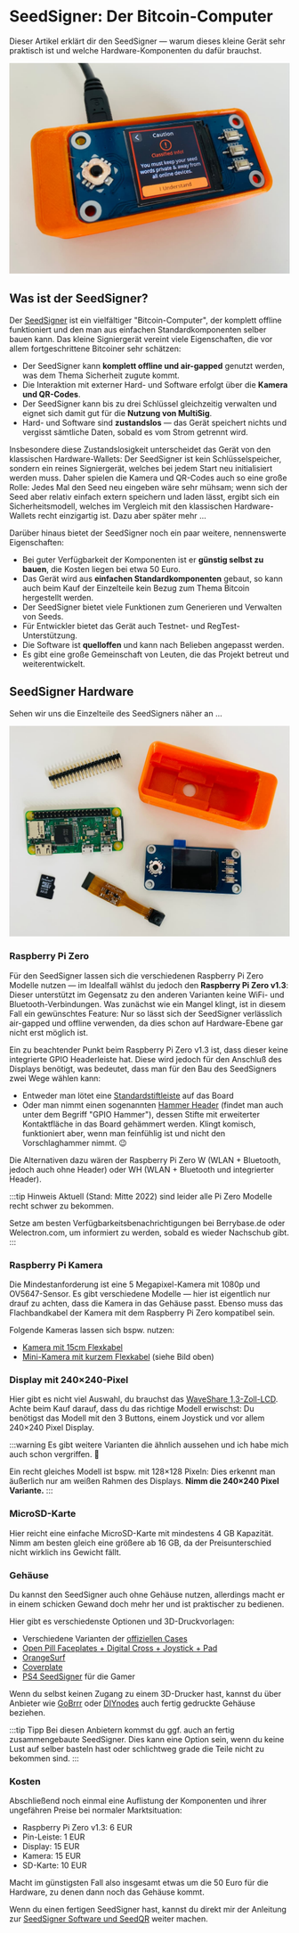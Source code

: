 # SeedSigner: Der Bitcoin-Computer

Dieser Artikel erklärt dir den SeedSigner — warum dieses kleine Gerät sehr praktisch ist und welche Hardware-Komponenten du dafür brauchst.

![SeedSigner](./seedsigner.jpg)

## Was ist der SeedSigner?

Der [SeedSigner](https://seedsigner.com/) ist ein vielfältiger "Bitcoin-Computer", der komplett offline funktioniert und den man aus einfachen Standardkomponenten selber bauen kann.
Das kleine Signiergerät vereint viele Eigenschaften, die vor allem fortgeschrittene Bitcoiner sehr schätzen:

- Der SeedSigner kann **komplett offline und air-gapped** genutzt werden, was dem Thema Sicherheit zugute kommt.
- Die Interaktion mit externer Hard- und Software erfolgt über die **Kamera und QR-Codes**.
- Der SeedSigner kann bis zu drei Schlüssel gleichzeitig verwalten und eignet sich damit gut für die **Nutzung von MultiSig**.
- Hard- und Software sind **zustandslos** — das Gerät speichert nichts und vergisst sämtliche Daten, sobald es vom Strom getrennt wird.

Insbesondere diese Zustandslosigkeit unterscheidet das Gerät von den klassischen Hardware-Wallets:
Der SeedSigner ist kein Schlüsselspeicher, sondern ein reines Signiergerät, welches bei jedem Start neu initialisiert werden muss.
Daher spielen die Kamera und QR-Codes auch so eine große Rolle:
Jedes Mal den Seed neu eingeben wäre sehr mühsam; wenn sich der Seed aber relativ einfach extern speichern und laden lässt, ergibt sich ein Sicherheitsmodell, welches im Vergleich mit den klassischen Hardware-Wallets recht einzigartig ist. Dazu aber später mehr …

Darüber hinaus bietet der SeedSigner noch ein paar weitere, nennenswerte Eigenschaften:

- Bei guter Verfügbarkeit der Komponenten ist er **günstig selbst zu bauen**, die Kosten liegen bei etwa 50 Euro.
- Das Gerät wird aus **einfachen Standardkomponenten** gebaut, so kann auch beim Kauf der Einzelteile kein Bezug zum Thema Bitcoin hergestellt werden.
- Der SeedSigner bietet viele Funktionen zum Generieren und Verwalten von Seeds.
- Für Entwickler bietet das Gerät auch Testnet- und RegTest-Unterstützung.
- Die Software ist **quelloffen** und kann nach Belieben angepasst werden.
- Es gibt eine große Gemeinschaft von Leuten, die das Projekt betreut und weiterentwickelt.

## SeedSigner Hardware

Sehen wir uns die Einzelteile des SeedSigners näher an …

![SeedSigner Hardware-Komponenten](./seedsigner-hardware.jpg)

### Raspberry Pi Zero

Für den SeedSigner lassen sich die verschiedenen Raspberry Pi Zero Modelle nutzen — im Idealfall wählst du jedoch den **Raspberry Pi Zero v1.3**:
Dieser unterstützt im Gegensatz zu den anderen Varianten keine WiFi- und Bluetooth-Verbindungen.
Was zunächst wie ein Mangel klingt, ist in diesem Fall ein gewünschtes Feature:
Nur so lässt sich der SeedSigner verlässlich air-gapped und offline verwenden, da dies schon auf Hardware-Ebene gar nicht erst möglich ist.

Ein zu beachtender Punkt beim Raspberry Pi Zero v1.3 ist, dass dieser keine integrierte GPIO Headerleiste hat.
Diese wird jedoch für den Anschluß des Displays benötigt, was bedeutet, dass man für den Bau des SeedSigners zwei Wege wählen kann:

- Entweder man lötet eine [Standardstiftleiste](https://www.berrybase.de/stiftleiste-2x-20-polig-rm-2-54-gerade) auf das Board
- Oder man nimmt einen sogenannten [Hammer Header](https://www.berrybase.de/solderless-stiftleiste-2x-20-polig-rm-2-54-gerade) (findet man auch unter dem Begriff "GPIO Hammer"), dessen Stifte mit erweiterter Kontaktfläche in das Board gehämmert werden. Klingt komisch, funktioniert aber, wenn man feinfühlig ist und nicht den Vorschlaghammer nimmt. 😉

Die Alternativen dazu wären der Raspberry Pi Zero W (WLAN + Bluetooth, jedoch auch ohne Header) oder WH (WLAN + Bluetooth und integrierter Header).

:::tip Hinweis
Aktuell (Stand: Mitte 2022) sind leider alle Pi Zero Modelle recht schwer zu bekommen.

Setze am besten Verfügbarkeitsbenachrichtigungen bei Berrybase.de oder Welectron.com, um informiert zu werden, sobald es wieder Nachschub gibt.
:::

### Raspberry Pi Kamera

Die Mindestanforderung ist eine 5 Megapixel-Kamera mit 1080p und OV5647-Sensor.
Es gibt verschiedene Modelle — hier ist eigentlich nur drauf zu achten, dass die Kamera in das Gehäuse passt.
Ebenso muss das Flachbandkabel der Kamera mit dem Raspberry Pi Zero kompatibel sein.

Folgende Kameras lassen sich bspw. nutzen:

- [Kamera mit 15cm Flexkabel](https://amzn.to/3QD9aks)
- [Mini-Kamera mit kurzem Flexkabel](https://amzn.to/3bjMtln) (siehe Bild oben)

### Display mit 240×240-Pixel

Hier gibt es nicht viel Auswahl, du brauchst das [WaveShare 1,3-Zoll-LCD](https://www.waveshare.com/wiki/1.3inch_LCD_HAT).
Achte beim Kauf darauf, dass du das richtige Modell erwischst:
Du benötigst das Modell mit den 3 Buttons, einem Joystick und vor allem 240×240 Pixel Display.

:::warning
Es gibt weitere Varianten die ähnlich aussehen und ich habe mich auch schon vergriffen. 😬

Ein recht gleiches Modell ist bspw. mit 128×128 Pixeln:
Dies erkennt man äußerlich nur am weißen Rahmen des Displays.
**Nimm die 240×240 Pixel Variante.**
:::

### MicroSD-Karte

Hier reicht eine einfache MicroSD-Karte mit mindestens 4 GB Kapazität.
Nimm am besten gleich eine größere ab 16 GB, da der Preisunterschied nicht wirklich ins Gewicht fällt.

### Gehäuse

Du kannst den SeedSigner auch ohne Gehäuse nutzen, allerdings macht er in einem schicken Gewand doch mehr her und ist praktischer zu bedienen.

Hier gibt es verschiedenste Optionen und 3D-Druckvorlagen:

- Verschiedene Varianten der [offiziellen Cases](https://github.com/SeedSigner/seedsigner/tree/dev/enclosures)
- [Open Pill Faceplates + Digital Cross + Joystick + Pad](https://www.printables.com/en/model/179924-seedsigner-open-pill-cover-plates-digital-cross-jo/comments)
- [OrangeSurf](https://github.com/orangesurf/orangesurf-seedsigner-case)
- [Coverplate](https://cults3d.com/en/3d-model/various/seedsigner-coverplate-for-waveshare-1-3-inch-lcd-hat-with-240x240-pixel-display)
- [PS4 SeedSigner](https://www.thingiverse.com/thing:5363525) für die Gamer

Wenn du selbst keinen Zugang zu einem 3D-Drucker hast, kannst du über Anbieter wie [GoBrrr](https://www.gobrrr.me/shop/seedsigner/) oder [DIYnodes](https://diynodes.com/) auch fertig gedruckte Gehäuse beziehen.

:::tip Tipp
Bei diesen Anbietern kommst du ggf. auch an fertig zusammengebaute SeedSigner.
Dies kann eine Option sein, wenn du keine Lust auf selber basteln hast oder schlichtweg grade die Teile nicht zu bekommen sind.
:::

### Kosten

Abschließend noch einmal eine Auflistung der Komponenten und ihrer ungefähren Preise bei normaler Marktsituation:

- Raspberry Pi Zero v1.3: 6 EUR
- Pin-Leiste: 1 EUR
- Display: 15 EUR
- Kamera: 15 EUR
- SD-Karte: 10 EUR

Macht im günstigsten Fall also insgesamt etwas um die 50 Euro für die Hardware, zu denen dann noch das Gehäuse kommt.

Wenn du einen fertigen SeedSigner hast, kannst du direkt mir der Anleitung zur [SeedSigner Software und SeedQR](../seedsigner-software-seedqr/) weiter machen.
